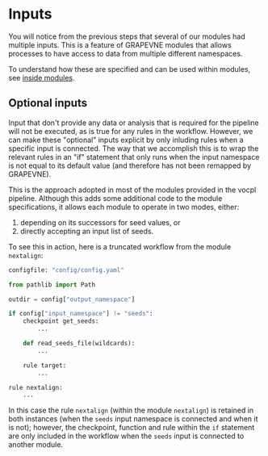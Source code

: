 # Inputs

You will notice from the previous steps that several of our modules had
multiple inputs. This is a feature of GRAPEVNE modules that allows processes to
have access to data from multiple different namespaces.

To understand how these are specified and can be used within modules, see
[inside modules](inside-modules.md). 

## Optional inputs

Input that don't provide any data or analysis that is required for the pipeline
will not be executed, as is true for any rules in the workflow. However, we
can make these "optional" inputs explicit by only inluding rules when a specific
input is connected. The way that we accomplish this is to wrap the relevant
rules in an "if" statement that only runs when the input namespace is not equal
to its default value (and therefore has not been remapped by GRAPEVNE).

This is the approach adopted in most of the modules provided in the vocpl
pipeline. Although this adds some additional code to the module specifications,
it allows each module to operate in two modes, either:
1) depending on its successors for seed values, or
2) directly accepting an input list of seeds.

To see this in action, here is a truncated workflow from the module
`nextalign`:

```python
configfile: "config/config.yaml"

from pathlib import Path

outdir = config["output_namespace"]

if config["input_namespace"] != "seeds":
    checkpoint get_seeds:
        ...

    def read_seeds_file(wildcards):
        ...

    rule target:
        ...

rule nextalign:
    ...
```

In this case the rule `nextalign` (within the module `nextalign`) is retained
in both instances (when the `seeds` input namespace is connected and when it
is not); however, the checkpoint, function and rule within the `if` statement
are only included in the workflow when the `seeds` input is connected to another
module.
